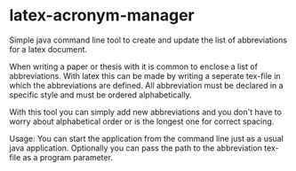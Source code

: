 # latex-acronym-manager
Simple java command line tool to create and update the list of abbreviations for a latex document.

When writing a paper or thesis with it is common to enclose a list of abbreviations. With latex this can be made by writing
a seperate tex-file in which the abbreviations are defined. All abbreviation must be declared in a specific style and must be
ordered alphabetically.

With this tool you can simply add new abbreviations and you don't have to worry about alphabetical order or is the longest one for
correct spacing.

Usage:
You can start the application from the command line just as a usual java application. Optionally you can pass the path to the abbreviation
tex-file as a program parameter.
